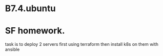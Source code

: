 # B7.4.ubuntu
# SF homework. 
task is to deploy 2 servers first using terraform then install k8s on them with ansible
